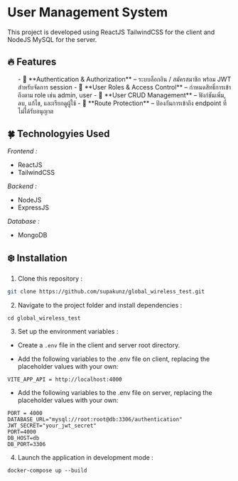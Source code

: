 # User Management System
This project is developed using ReactJS TailwindCSS for the client and NodeJS MySQL for the server.

## 🔥 Features

  <ul>
     - 🔐 **Authentication & Authorization** – ระบบล็อกอิน / สมัครสมาชิก พร้อม JWT สำหรับจัดการ session
     - 👥 **User Roles & Access Control** – กำหนดสิทธิ์การเข้าถึงตาม role เช่น admin, user
     - 🧩 **User CRUD Management** – ฟังก์ชันเพิ่ม, ลบ, แก้ไข, และเรียกดูผู้ใช้
     - 🚫 **Route Protection** – ป้องกันการเข้าถึง endpoint ที่ไม่ได้รับอนุญาต
  </ul>

## 🍀 Technologyies Used
  <i>Frontend :</i>
  <ul>
      <li>ReactJS</li>
      <li>TailwindCSS</li>
  </ul>
  
  <i>Backend :</i>
  <ul>
      <li>NodeJS</li>
      <li>ExpressJS</li>  
  </ul>

  <i>Database :</i>
  <ul>
      <li>MongoDB</li>
  </ul>

## ❄️ Installation

1. Clone this repository :

```bash
git clone https://github.com/supakunz/global_wireless_test.git
```

2. Navigate to the project folder and install dependencies :

```
cd global_wireless_test
```

3. Set up the environment variables :

 - Create a `.env` file in the client and server root directory.

 - Add the following variables to the .env file on client, replacing the placeholder values with your own:

```
VITE_APP_API = http://localhost:4000
```

 - Add the following variables to the .env file on server, replacing the placeholder values with your own:

```
PORT = 4000
DATABASE_URL="mysql://root:root@db:3306/authentication"
JWT_SECRET="your_jwt_secret"
PORT=4000
DB_HOST=db
DB_PORT=3306
```

4. Launch the application in development mode :

```
docker-compose up --build
```
